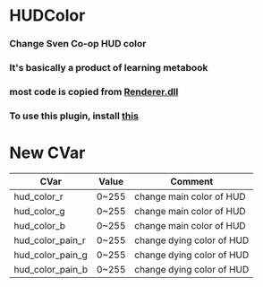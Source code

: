 # HUDColor

### Change Sven Co-op HUD color

### It's basically a product of learning metabook

### most code is copied from [Renderer.dll](https://github.com/hzqst/MetaHookSv/tree/main/Plugins/Renderer)

### To use this plugin, install [this](https://github.com/hzqst/MetaHookSv)

# New CVar
|CVar|Value|Comment|
|---|---|---|
|hud_color_r|0~255|change main color of HUD|
|hud_color_g|0~255|change main color of HUD|
|hud_color_b|0~255|change main color of HUD|
|hud_color_pain_r|0~255|change dying color of HUD|
|hud_color_pain_g|0~255|change dying color of HUD|
|hud_color_pain_b|0~255|change dying color of HUD|